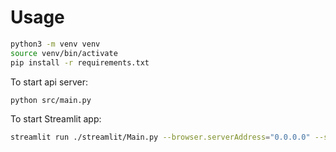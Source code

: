 

# Usage
```bash
python3 -m venv venv
source venv/bin/activate
pip install -r requirements.txt
```

To start api server:
```bash
python src/main.py
```

To start Streamlit app:
```bash
streamlit run ./streamlit/Main.py --browser.serverAddress="0.0.0.0" --server.enableCORS=True --browser.gatherUsageStats=False
```